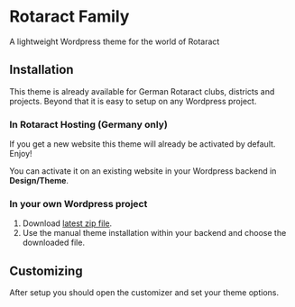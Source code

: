 # Rotaract Family

A lightweight Wordpress theme for the world of Rotaract

## Installation

This theme is already available for German Rotaract clubs, districts and projects. Beyond that it is easy to setup on any Wordpress project.

### In Rotaract Hosting (Germany only)

If you get a new website this theme will already be activated by default. Enjoy!

You can activate it on an existing website in your Wordpress backend in **Design/Theme**.

### In your own Wordpress project

1. Download [latest zip file](https://github.com/rotaract/rotaract-family/releases/latest).
2. Use the manual theme installation within your backend and choose the downloaded file.

## Customizing

After setup you should open the customizer and set your theme options.
